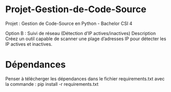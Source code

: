 # Projet-Gestion-de-Code-Source
Projet : Gestion de Code-Source en Python - Bachelor CSI 4

Option B : Suivi de réseau (Détection d’IP actives/inactives)
Description
Créez un outil capable de scanner une plage d’adresses IP pour détecter les
IP actives et inactives.

# Dépendances
Penser à télécherger les dépendances dans le fichier requirements.txt avec la commande :
pip install -r requirements.txt
